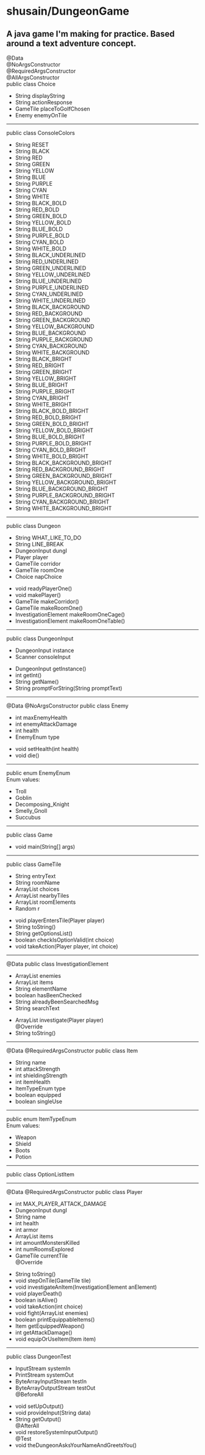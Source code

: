 # shusain/DungeonGame

## A java game I'm making for practice. Based around a text adventure concept.

@Data  
@NoArgsConstructor  
@RequiredArgsConstructor  
@AllArgsConstructor  
public class Choice  
  - String displayString  
  - String actionResponse  
  - GameTile placeToGoIfChosen  
  - Enemy enemyOnTile  


---

public class ConsoleColors  
  - String RESET  
  - String BLACK  
  - String RED  
  - String GREEN  
  - String YELLOW  
  - String BLUE  
  - String PURPLE  
  - String CYAN  
  - String WHITE  
  - String BLACK_BOLD  
  - String RED_BOLD  
  - String GREEN_BOLD  
  - String YELLOW_BOLD  
  - String BLUE_BOLD  
  - String PURPLE_BOLD  
  - String CYAN_BOLD  
  - String WHITE_BOLD  
  - String BLACK_UNDERLINED  
  - String RED_UNDERLINED  
  - String GREEN_UNDERLINED  
  - String YELLOW_UNDERLINED  
  - String BLUE_UNDERLINED  
  - String PURPLE_UNDERLINED  
  - String CYAN_UNDERLINED  
  - String WHITE_UNDERLINED  
  - String BLACK_BACKGROUND  
  - String RED_BACKGROUND  
  - String GREEN_BACKGROUND  
  - String YELLOW_BACKGROUND  
  - String BLUE_BACKGROUND  
  - String PURPLE_BACKGROUND  
  - String CYAN_BACKGROUND  
  - String WHITE_BACKGROUND  
  - String BLACK_BRIGHT  
  - String RED_BRIGHT  
  - String GREEN_BRIGHT  
  - String YELLOW_BRIGHT  
  - String BLUE_BRIGHT  
  - String PURPLE_BRIGHT  
  - String CYAN_BRIGHT  
  - String WHITE_BRIGHT  
  - String BLACK_BOLD_BRIGHT  
  - String RED_BOLD_BRIGHT  
  - String GREEN_BOLD_BRIGHT  
  - String YELLOW_BOLD_BRIGHT  
  - String BLUE_BOLD_BRIGHT  
  - String PURPLE_BOLD_BRIGHT  
  - String CYAN_BOLD_BRIGHT  
  - String WHITE_BOLD_BRIGHT  
  - String BLACK_BACKGROUND_BRIGHT  
  - String RED_BACKGROUND_BRIGHT  
  - String GREEN_BACKGROUND_BRIGHT  
  - String YELLOW_BACKGROUND_BRIGHT  
  - String BLUE_BACKGROUND_BRIGHT  
  - String PURPLE_BACKGROUND_BRIGHT  
  - String CYAN_BACKGROUND_BRIGHT  
  - String WHITE_BACKGROUND_BRIGHT  


---

public class Dungeon  
  - String WHAT_LIKE_TO_DO  
  - String LINE_BREAK  
  - DungeonInput dungI  
  - Player player  
  - GameTile corridor  
  - GameTile roomOne  
  - Choice napChoice  
  + void readyPlayerOne()  
  + void makePlayer()  
  + GameTile makeCorridor()  
  + GameTile makeRoomOne()  
  + InvestigationElement makeRoomOneCage()  
  + InvestigationElement makeRoomOneTable()  


---

public class DungeonInput  
  - DungeonInput instance  
  - Scanner consoleInput  
  + DungeonInput getInstance()  
  + int getInt()  
  + String getName()  
  + String promptForString(String promptText)  


---

@Data
@NoArgsConstructor
public class Enemy  
  - int maxEnemyHealth  
  - int enemyAttackDamage  
  - int health  
  - EnemyEnum type  
  + void setHealth(int health)  
  + void die()  


---

public enum EnemyEnum  
  Enum values:
  - Troll
  - Goblin
  - Decomposing_Knight
  - Smelly_Gnoll
  - Succubus


---

public class Game  
  + void main(String[] args)  


---

public class GameTile  
  - String entryText  
  - String roomName  
  - ArrayList<Choice> choices  
  - ArrayList<GameTile> nearbyTiles  
  - ArrayList<InvestigationElement> roomElements  
  - Random r  
  + void playerEntersTile(Player player)  
  + String toString()  
  + String getOptionsList()  
  + boolean checkIsOptionValid(int choice)  
  + void takeAction(Player player, int choice)  


---

@Data
public class InvestigationElement  
  - ArrayList<Enemy> enemies  
  - ArrayList<Item> items  
  - String elementName  
  - boolean hasBeenChecked  
  - String alreadyBeenSearchedMsg  
  - String searchText  
  + ArrayList<Item> investigate(Player player)  
  @Override  
  + String toString()  


---

@Data
@RequiredArgsConstructor
public class Item  
  - String name  
  - int attackStrength  
  - int shieldingStrength  
  - int itemHealth  
  - ItemTypeEnum type  
  - boolean equipped  
  - boolean singleUse  


---

public enum ItemTypeEnum  
  Enum values:
  - Weapon
  - Shield
  - Boots
  - Potion


---

public class OptionListItem  


---

@Data
@RequiredArgsConstructor
public class Player  
  - int MAX_PLAYER_ATTACK_DAMAGE  
  - DungeonInput dungI  
  - String name  
  - int health  
  - int armor  
  - ArrayList<Item> items  
  - int amountMonstersKilled  
  - int numRoomsExplored  
  - GameTile currentTile  
  @Override  
  + String toString()  
  + void stepOnTile(GameTile tile)  
  + void investigateAnItem(InvestigationElement anElement)  
  + void playerDeath()  
  + boolean isAlive()  
  + void takeAction(int choice)  
  + void fight(ArrayList<Enemy> enemies)  
  + boolean printEquippableItems()  
  + Item getEquippedWeapon()  
  + int getAttackDamage()  
  + void equipOrUseItem(Item item)  


---

public class DungeonTest  
  - InputStream systemIn  
  - PrintStream systemOut  
  - ByteArrayInputStream testIn  
  - ByteArrayOutputStream testOut  
  @BeforeAll  
  + void setUpOutput()  
  + void provideInput(String data)  
  + String getOutput()  
  @AfterAll  
  + void restoreSystemInputOutput()  
  @Test  
  + void theDungeonAsksYourNameAndGreetsYou()  
